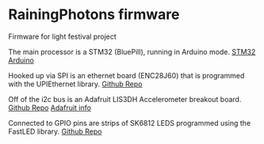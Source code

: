 # RainingPhotons firmware
Firmware for light festival project

The main processor is a STM32 (BluePill), running in Arduino mode.
[STM32 Arduino](https://github.com/rogerclarkmelbourne/Arduino_STM32)

Hooked up via SPI is an ethernet board (ENC28J60) that is programmed with the UPIEthernet library.
[Github Repo](https://github.com/UIPEthernet/UIPEthernet.git)

Off of the i2c bus is an Adafruit LIS3DH Accelerometer breakout board.
[Github Repo](https://github.com/adafruit/Adafruit_LIS3DH.git)
[Adafruit info](https://www.adafruit.com/product/2809)

Connected to GPIO pins are strips of SK6812 LEDS programmed using the FastLED library.
[Github Repo](https://github.com/evq/FastLED.git)